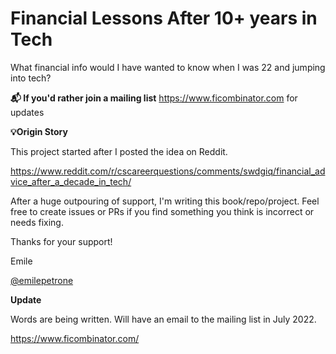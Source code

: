 # Financial Lessons After 10+ years in Tech
What financial info would I have wanted to know when I was 22 and jumping into tech?


**📬 If you'd rather join a mailing list** https://www.ficombinator.com for updates

**💡Origin Story**

This project started after I posted the idea on Reddit. 

https://www.reddit.com/r/cscareerquestions/comments/swdgiq/financial_advice_after_a_decade_in_tech/

After a huge outpouring of support, I'm writing this book/repo/project. Feel free to create issues or PRs if you find something you think is incorrect or needs fixing. 

Thanks for your support!

Emile 

[@emilepetrone](https://www.twitter.com/emilepetrone)

**Update**

Words are being written. Will have an email to the mailing list in July 2022. 

https://www.ficombinator.com/
